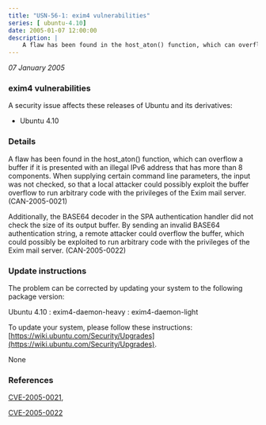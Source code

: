 ```yaml
---
title: "USN-56-1: exim4 vulnerabilities"
series: [ ubuntu-4.10]
date: 2005-01-07 12:00:00
description: |
    A flaw has been found in the host_aton() function, which can overflow a buffer if it is presented with an illegal IPv6 address that has more than 8 components. When supplying certain command line parameters, the input was not checked, so that a local attacker could possibly exploit the buffer overflow to run arbitrary code with the privileges of the Exim mail server. (CAN-2005-0021)
--- 
```

 
 

*07 January 2005*

### exim4 vulnerabilities

A security issue affects these releases of Ubuntu and its derivatives:

* Ubuntu 4.10

### Details

A flaw has been found in the host_aton() function, which can overflow a buffer if it is presented with an illegal IPv6 address that has more than 8 components. When supplying certain command line parameters, the input was not checked, so that a local attacker could possibly exploit the buffer overflow to run arbitrary code with the privileges of the Exim mail server. (CAN-2005-0021)

Additionally, the BASE64 decoder in the SPA authentication handler did not check the size of its output buffer. By sending an invalid BASE64 authentication string, a remote attacker could overflow the buffer, which could possibly be exploited to run arbitrary code with the privileges of the Exim mail server. (CAN-2005-0022)

### Update instructions

The problem can be corrected by updating your system to the following package version:

Ubuntu 4.10
 : exim4-daemon-heavy 
 : exim4-daemon-light 

To update your system, please follow these instructions: [https://wiki.ubuntu.com/Security/Upgrades](https://wiki.ubuntu.com/Security/Upgrades).

None

### References

 
 [CVE-2005-0021](http://people.ubuntu.com/~ubuntu-security/cve/CVE-2005-0021), 

 [CVE-2005-0022](http://people.ubuntu.com/~ubuntu-security/cve/CVE-2005-0022)
 

